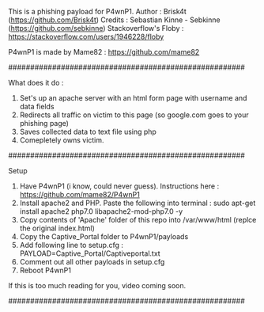 This is a phishing payload for P4wnP1.
Author : Brisk4t (https://github.com/Brisk4t)
Credits : Sebastian Kinne - Sebkinne (https://github.com/sebkinne)
          Stackoverflow's Floby : https://stackoverflow.com/users/1946228/floby

P4wnP1 is made by Mame82 : https://github.com/mame82

######################################################

What does it do : 

1. Set's up an apache server with an html form page with username and data fields
2. Redirects all traffic on victim to this page (so google.com goes to your phishing page)
3. Saves collected data to text file using php
4. Comepletely owns victim.

######################################################

Setup 

1. Have P4wnP1 (i know, could never guess). Instructions here : https://github.com/mame82/P4wnP1
2. Install apache2 and PHP. Paste the following into terminal : sudo apt-get install apache2 php7.0 libapache2-mod-php7.0 -y 
3. Copy contents of 'Apache' folder of this repo into /var/www/html (replce the original index.html)
4. Copy the Captive_Portal folder to P4wnP1/payloads
5. Add following line to setup.cfg : PAYLOAD=Captive_Portal/Captiveportal.txt
6. Comment out all other payloads in setup.cfg
7. Reboot P4wnP1

If this is too much reading for you, video coming soon.

###################################################### 
